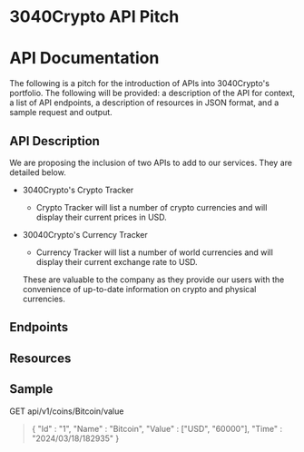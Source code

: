 # 3040Crypto API Pitch
# API Documentation

The following is a pitch for the introduction of APIs into 3040Crypto's portfolio. The following will be provided: a description of the API for context, a list of API endpoints, a description of resources in JSON format, and a sample request and output.

## API Description
We are proposing the inclusion of two APIs to add to our services. They are detailed below.
 - 3040Crypto's Crypto Tracker
   - Crypto Tracker will list a number of crypto currencies and will display their current prices in USD.
 - 30040Crypto's Currency Tracker
   - Currency Tracker will list a number of world currencies and will display their current exchange rate to USD.
   
   These are valuable to the company as they provide our users with the convenience of up-to-date information on crypto and physical currencies.

## Endpoints 

## Resources 

## Sample
GET api/v1/coins/Bitcoin/value
>{
>    "Id" : "1",
>    "Name" : "Bitcoin",
>    "Value" : ["USD", "60000"],
>    "Time" : "2024/03/18/182935"
>}
